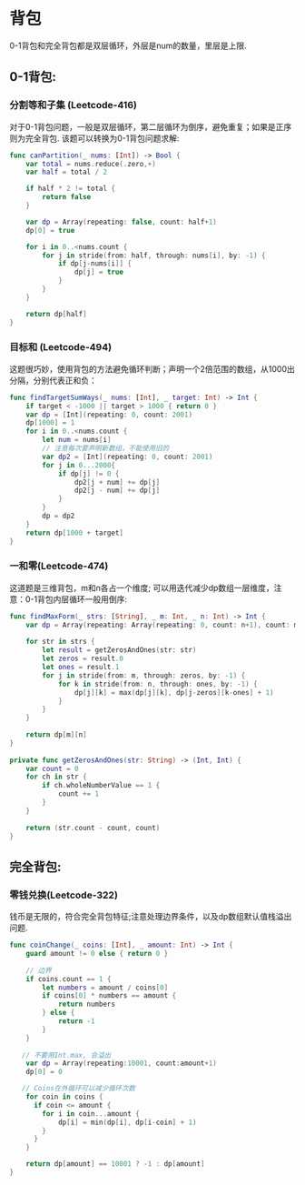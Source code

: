 # 背包

0-1背包和完全背包都是双层循环，外层是num的数量，里层是上限.

## 0-1背包:

### 分割等和子集 (Leetcode-416)
对于0-1背包问题，一般是双层循环，第二层循环为倒序，避免重复；如果是正序则为完全背包.
该题可以转换为0-1背包问题求解:

```swift
func canPartition(_ nums: [Int]) -> Bool {
    var total = nums.reduce(.zero,+)
    var half = total / 2

    if half * 2 != total {
        return false
    }

    var dp = Array(repeating: false, count: half+1)
    dp[0] = true

    for i in 0..<nums.count {
        for j in stride(from: half, through: nums[i], by: -1) {
            if dp[j-nums[i]] {
                dp[j] = true
            }
        }
    }

    return dp[half]
}
```

### 目标和 (Leetcode-494)
这题很巧妙，使用背包的方法避免循环判断；声明一个2倍范围的数组，从1000出分隔，分别代表正和负：

```swift
func findTargetSumWays(_ nums: [Int], _ target: Int) -> Int {
    if target < -1000 || target > 1000 { return 0 }
    var dp = [Int](repeating: 0, count: 2001)
    dp[1000] = 1
    for i in 0..<nums.count {
        let num = nums[i]
        // 注意每次要声明新数组，不能使用旧的
        var dp2 = [Int](repeating: 0, count: 2001)
        for j in 0...2000{
            if dp[j] != 0 {
                dp2[j + num] += dp[j]
                dp2[j - num] += dp[j]
            }
        }
        dp = dp2
    }
    return dp[1000 + target]
}
```

### 一和零(Leetcode-474)
这道题是三维背包，m和n各占一个维度; 可以用迭代减少dp数组一层维度，注意：0-1背包内层循环一般用倒序:

```swift
func findMaxForm(_ strs: [String], _ m: Int, _ n: Int) -> Int {
    var dp = Array(repeating: Array(repeating: 0, count: n+1), count: m+1)
    
    for str in strs {
        let result = getZerosAndOnes(str: str)
        let zeros = result.0
        let ones = result.1
        for j in stride(from: m, through: zeros, by: -1) {
            for k in stride(from: n, through: ones, by: -1) {
                dp[j][k] = max(dp[j][k], dp[j-zeros][k-ones] + 1)
            }
        }
    }
    
    return dp[m][n]
}
    
private func getZerosAndOnes(str: String) -> (Int, Int) {
    var count = 0
    for ch in str {
        if ch.wholeNumberValue == 1 {
            count += 1
        }
    }
    
    return (str.count - count, count)
}
```

## 完全背包:

### 零钱兑换(Leetcode-322)
钱币是无限的，符合完全背包特征;注意处理边界条件，以及dp数组默认值栈溢出问题.

```swift
func coinChange(_ coins: [Int], _ amount: Int) -> Int {
    guard amount != 0 else { return 0 }
    
    // 边界
    if coins.count == 1 {
        let numbers = amount / coins[0]
        if coins[0] * numbers == amount {
            return numbers
        } else {
            return -1
        }
    }
   
   // 不要用Int.max, 会溢出
    var dp = Array(repeating:10001, count:amount+1)
    dp[0] = 0

   // Coins在外循环可以减少循环次数
    for coin in coins {
	  if coin <= amount {
        for i in coin...amount {
            dp[i] = min(dp[i], dp[i-coin] + 1)
        }
	  }
    }

    return dp[amount] == 10001 ? -1 : dp[amount]
}
```